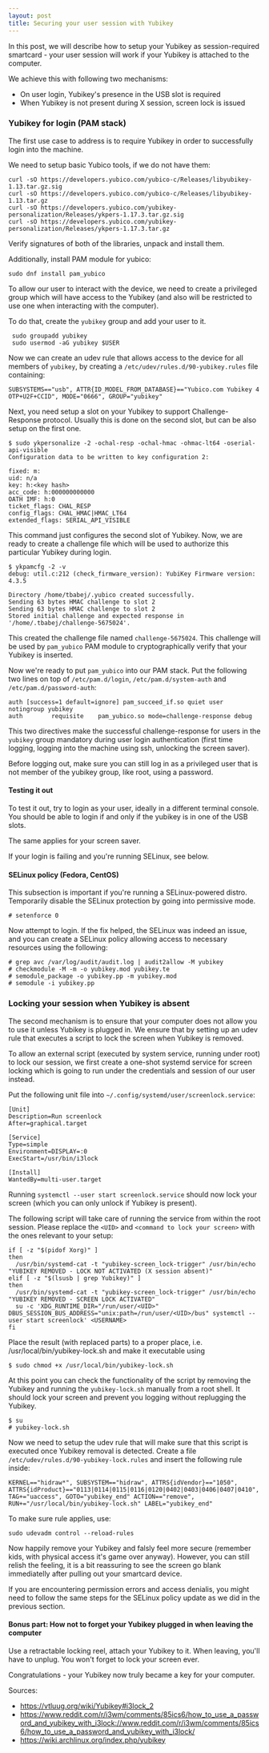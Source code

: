 ```yaml
---
layout: post
title: Securing your user session with Yubikey
---
```


In this post, we will describe how to setup your Yubikey as session-required
smartcard - your user session will work if your Yubikey is attached to the
computer.

We achieve this with following two mechanisms:

* On user login, Yubikey's presence in the USB slot is required
* When Yubikey is not present during X session, screen lock is issued

### Yubikey for login (PAM stack)

The first use case to address is to require Yubikey in order to successfully
login into the machine.

We need to setup basic Yubico tools, if we do not have them:

    curl -sO https://developers.yubico.com/yubico-c/Releases/libyubikey-1.13.tar.gz.sig
    curl -sO https://developers.yubico.com/yubico-c/Releases/libyubikey-1.13.tar.gz
    curl -sO https://developers.yubico.com/yubikey-personalization/Releases/ykpers-1.17.3.tar.gz.sig
    curl -sO https://developers.yubico.com/yubikey-personalization/Releases/ykpers-1.17.3.tar.gz

Verify signatures of both of the libraries, unpack and install them.

Additionally, install PAM module for yubico:

    sudo dnf install pam_yubico

To allow our user to interact with the device, we need to create a privileged
group which will have access to the Yubikey (and also will be restricted to use
one when interacting with the computer).

To do that, create the `yubikey` group and add your user to it.

     sudo groupadd yubikey
     sudo usermod -aG yubikey $USER

Now we can create an udev rule that allows access to the device for all members
of `yubikey`, by creating a `/etc/udev/rules.d/90-yubikey.rules` file containing:

    SUBSYSTEMS=="usb", ATTR{ID_MODEL_FROM_DATABASE}=="Yubico.com Yubikey 4 OTP+U2F+CCID", MODE="0666", GROUP="yubikey"

Next, you need setup a slot on your Yubikey to support Challenge-Response
protocol. Usually this is done on the second slot, but can be also setup on the
first one.

    $ sudo ykpersonalize -2 -ochal-resp -ochal-hmac -ohmac-lt64 -oserial-api-visible
    Configuration data to be written to key configuration 2:
    
    fixed: m:
    uid: n/a
    key: h:<key hash>
    acc_code: h:000000000000
    OATH IMF: h:0
    ticket_flags: CHAL_RESP
    config_flags: CHAL_HMAC|HMAC_LT64
    extended_flags: SERIAL_API_VISIBLE

This command just configures the second slot of Yubikey. Now, we are ready to
create a challenge file which will be used to authorize this particular Yubikey
during login.

    $ ykpamcfg -2 -v
    debug: util.c:212 (check_firmware_version): YubiKey Firmware version: 4.3.5
    
    Directory /home/tbabej/.yubico created successfully.
    Sending 63 bytes HMAC challenge to slot 2
    Sending 63 bytes HMAC challenge to slot 2
    Stored initial challenge and expected response in '/home/.tbabej/challenge-5675024'.

This created the challenge file named `challenge-5675024`. This challenge will
be used by `pam_yubico` PAM module to cryptographically verify that your
Yubikey is inserted.

Now we're ready to put `pam_yubico` into our PAM stack. Put the following two
lines on top of `/etc/pam.d/login`, `/etc/pam.d/system-auth` and
`/etc/pam.d/password-auth`:

    auth [success=1 default=ignore] pam_succeed_if.so quiet user notingroup yubikey
    auth        requisite    pam_yubico.so mode=challenge-response debug

This two directives make the successful challenge-response for users in the
`yubikey` group mandatory during user login authentication (first time logging,
logging into the machine using ssh, unlocking the screen saver).

Before logging out, make sure you can still log in as a privileged user that is
not member of the yubikey group, like root, using a password.

#### Testing it out

To test it out, try to login as your user, ideally in a different terminal
console. You should be able to login if and only if the yubikey is in one of
the USB slots.

The same applies for your screen saver.

If your login is failing and you're running SELinux, see below.

#### SELinux policy (Fedora, CentOS)

This subsection is important if you're running a SELinux-powered distro.
Temporarily disable the SELinux protection by going into permissive mode.

    # setenforce 0

Now attempt to login. If the fix helped, the SELinux was indeed an issue, and
you can create a SELinux policy allowing access to necessary resources using
the following:

    # grep avc /var/log/audit/audit.log | audit2allow -M yubikey
    # checkmodule -M -m -o yubikey.mod yubikey.te
    # semodule_package -o yubikey.pp -m yubikey.mod
    # semodule -i yubikey.pp

### Locking your session when Yubikey is absent

The second mechanism is to ensure that your computer does not allow you to use
it unless Yubikey is plugged in. We ensure that by setting up an udev rule that
executes a script to lock the screen when Yubikey is removed.

To allow an external script (executed by system service, running under root) to
lock our session, we first create a one-shot systemd service for screen locking
which is going to run under the credentials and session of our user instead.

Put the following unit file into `~/.config/systemd/user/screenlock.service`:

    [Unit]
    Description=Run screenlock
    After=graphical.target
    
    [Service]
    Type=simple
    Environment=DISPLAY=:0
    ExecStart=/usr/bin/i3lock
    
    [Install]
    WantedBy=multi-user.target

Running `systemctl --user start screenlock.service` should now lock your screen
(which you can only unlock if Yubikey is present).

The following script will take care of running the service from within the root
session. Please replace the `<UID>` and `<command to lock your screen>` with
the ones relevant to your setup:

    if [ -z "$(pidof Xorg)" ]
    then
      /usr/bin/systemd-cat -t "yubikey-screen_lock-trigger" /usr/bin/echo "YUBIKEY REMOVED - LOCK NOT ACTIVATED (X session absent)"
    elif [ -z "$(lsusb | grep Yubikey)" ]
    then
      /usr/bin/systemd-cat -t "yubikey-screen_lock-trigger" /usr/bin/echo "YUBIKEY REMOVED - SCREEN LOCK ACTIVATED"
      su -c 'XDG_RUNTIME_DIR="/run/user/<UID>" DBUS_SESSION_BUS_ADDRESS="unix:path=/run/user/<UID>/bus" systemctl --user start screenlock' <USERNAME>
    fi

Place the result (with replaced parts) to a proper place, i.e.
/usr/local/bin/yubikey-lock.sh and make it executable using

    $ sudo chmod +x /usr/local/bin/yubikey-lock.sh

At this point you can check the functionality of the script by removing the
Yubikey and running the `yubikey-lock.sh` manually from a root shell. It should
lock your screen and prevent you logging without replugging the Yubikey.

    $ su
    # yubikey-lock.sh

Now we need to setup the udev rule that will make sure that this script is
executed once Yubikey removal is detected. Create a file
`/etc/udev/rules.d/90-yubikey-lock.rules` and insert the following rule inside:

    KERNEL=="hidraw*", SUBSYSTEM=="hidraw", ATTRS{idVendor}=="1050", ATTRS{idProduct}=="0113|0114|0115|0116|0120|0402|0403|0406|0407|0410",
    TAG+="uaccess", GOTO="yubikey_end" ACTION=="remove",
    RUN+="/usr/local/bin/yubikey-lock.sh" LABEL="yubikey_end"

To make sure rule applies, use:

    sudo udevadm control --reload-rules

Now happily remove your Yubikey and falsly feel more secure (remember kids,
with physical access it's game over anyway). However, you can still relish the
feeling, it is a bit reassuring to see the screen go blank immediatelly after
pulling out your smartcard device.

If you are encountering permission errors and access denialis, you might need
to follow the same steps for the SELinux policy update as we did in the
previous section.

#### Bonus part: How not to forget your Yubikey plugged in when leaving the computer

Use a retractable locking reel, attach your Yubikey to it. When leaving, you'll
have to unplug.  You won't forget to lock your screen ever.

Congratulations - your Yubikey now truly became a key for your computer.

Sources:
* https://vtluug.org/wiki/Yubikey#i3lock_2
* https://www.reddit.com/r/i3wm/comments/85ics6/how_to_use_a_password_and_yubikey_with_i3lock://www.reddit.com/r/i3wm/comments/85ics6/how_to_use_a_password_and_yubikey_with_i3lock/
* https://wiki.archlinux.org/index.php/yubikey
